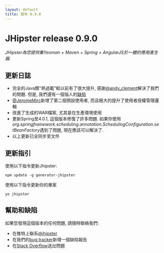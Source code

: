 ```yaml
---
layout: default
title: 發布 0.9.0
---
```


JHipster release 0.9.0
==================

*JHipster為您提供集Yeoman + Maven + Spring + AngularJS於一體的應用產生器.*

更新日誌
----------

- 完全的Java類"熱過載"較以前有了很大提升, 感謝[@andy_clement](https://twitter.com/andy_clement)解決了我們的問題. 但是, 我們還有一個惱人的[缺陷](https://github.com/spring-projects/spring-loaded/issues/39)
- [@JeromeMirc](https://twitter.com/JeromeMirc)新增了第二個預設使用者, 而且極大的提升了使用者授權管理邏輯
- 改進了生成的WAR檔案, 尤其是在生產環境使用
- 更新Spring至4.0.1, 這個版本修復了許多問題. 如果你使用*org.springframework.scheduling.annotation.SchedulingConfiguration.setBeanFactory*遇到了問題, 現在應該可以解決了.
- 以上更新已全同步至文件

更新指引
------------

使用以下指令更新Jhipster:

```
npm update -g generator-jhipster
```

使用以下指令更新你的專案

```
yo jhipster
```

幫助和缺陷
--------------

如果您發現這個版本的任何問題, 請隨時聯絡我們:

- 在推特上聯系[@jhipster](https://twitter.com/jhipster)
- 在我們的[bug tracker](https://github.com/jhipster/generator-jhipster/issues?state=open)新增一個缺陷報告
- 在[Stack Overflow](http://stackoverflow.com/tags/jhipster/info)送出問題
